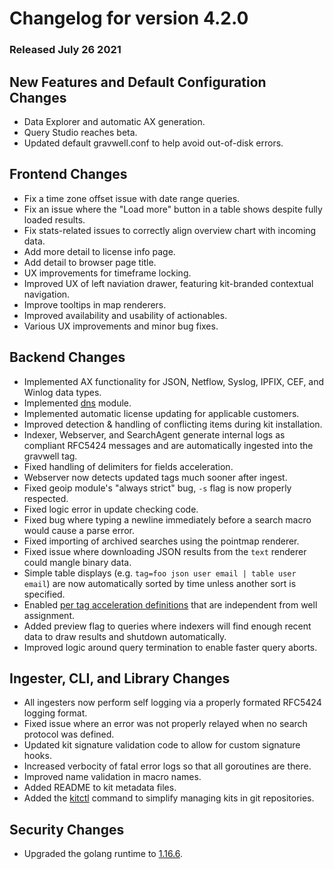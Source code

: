 # Changelog for version 4.2.0

### Released July 26 2021

## New Features and Default Configuration Changes
* Data Explorer and automatic AX generation.
* Query Studio reaches beta.
* Updated default gravwell.conf to help avoid out-of-disk errors.

## Frontend Changes
* Fix a time zone offset issue with date range queries.
* Fix an issue where the "Load more" button in a table shows despite fully loaded results.
* Fix stats-related issues to correctly align overview chart with incoming data.
* Add more detail to license info page.
* Add detail to browser page title.
* UX improvements for timeframe locking.
* Improved UX of left naviation drawer, featuring kit-branded contextual navigation.
* Improve tooltips in map renderers.
* Improved availability and usability of actionables.
* Various UX improvements and minor bug fixes.

## Backend Changes
* Implemented AX functionality for JSON, Netflow, Syslog, IPFIX, CEF, and Winlog data types.
* Implemented [dns](#!search/dns/dns.md) module.
* Implemented automatic license updating for applicable customers.
* Improved detection & handling of conflicting items during kit installation.
* Indexer, Webserver, and SearchAgent generate internal logs as compliant RFC5424 messages and are automatically ingested into the gravwell tag.
* Fixed handling of delimiters for fields acceleration.
* Webserver now detects updated tags much sooner after ingest.
* Fixed geoip module's "always strict" bug, `-s` flag is now properly respected.
* Fixed logic error in update checking code.
* Fixed bug where typing a newline immediately before a search macro would cause a parse error.
* Fixed importing of archived searches using the pointmap renderer.
* Fixed issue where downloading JSON results from the `text` renderer could mangle binary data.
* Simple table displays (e.g. `tag=foo json user email | table user email`) are now automatically sorted by time unless another sort is specified.
* Enabled [per tag acceleration definitions](#!configuration/accelerators.md#Accelerating_Specific_Tags) that are independent from well assignment.
* Added preview flag to queries where indexers will find enough recent data to draw results and shutdown automatically.
* Improved logic around query termination to enable faster query aborts.

## Ingester, CLI, and Library Changes
* All ingesters now perform self logging via a properly formated RFC5424 logging format.
* Fixed issue where an error was not properly relayed when no search protocol was defined.
* Updated kit signature validation code to allow for custom signature hooks.
* Increased verbocity of fatal error logs so that all goroutines are there.
* Improved name validation in macro names.
* Added README to kit metadata files.
* Added the [kitctl](https://github.com/gravwell/gravwell/tree/master/kitctl) command to simplify managing kits in git repositories.

## Security Changes
* Upgraded the golang runtime to [1.16.6](https://golang.org/doc/go1.16).
